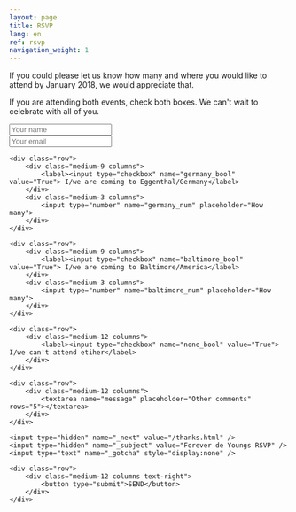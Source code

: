 ```yaml
---
layout: page
title: RSVP
lang: en
ref: rsvp
navigation_weight: 1
---
```


If you could please let us know how many and where you would like to attend by January 2018, we would appreciate that.

If you are attending both events, check both boxes. We can't wait to celebrate with all of you.

<form action="https://formspree.io/mreankyx" method="POST"> 
	<div class="row">
	    <div class="medium-12 columns">
			<input type="text" name="name" placeholder="Your name" required>
		</div>
	</div>
	<div class="row">
	    <div class="medium-12 columns">
			<input type="text" name="_replyto" placeholder="Your email" />
		</div>
	</div>
	
	<div class="row">
		<div class="medium-9 columns">
			<label><input type="checkbox" name="germany_bool" value="True"> I/we are coming to Eggenthal/Germany</label>
		</div>
		<div class="medium-3 columns">
			<input type="number" name="germany_num" placeholder="How many">
		</div>
	</div>
	
	<div class="row">
		<div class="medium-9 columns">
			<label><input type="checkbox" name="baltimore_bool" value="True"> I/we are coming to Baltimore/America</label>
		</div>
		<div class="medium-3 columns">
			<input type="number" name="baltimore_num" placeholder="How many">
		</div>
	</div>
	
	<div class="row">
		<div class="medium-12 columns">
			<label><input type="checkbox" name="none_bool" value="True"> I/we can't attend etiher</label>
		</div>
	</div>
	
	<div class="row">
	    <div class="medium-12 columns">
			<textarea name="message" placeholder="Other comments" rows="5"></textarea>
		</div>
	</div>

	<input type="hidden" name="_next" value="/thanks.html" />
	<input type="hidden" name="_subject" value="Forever de Youngs RSVP" />	
	<input type="text" name="_gotcha" style="display:none" />
	
	<div class="row">
	    <div class="medium-12 columns text-right">
			<button type="submit">SEND</button>
		</div>
	</div>
</form>